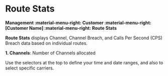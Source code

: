 # Route Stats
**Management :material-menu-right: Customer :material-menu-right: [Customer Name] :material-menu-right: Route Stats**

**Route Stats** displays Channel, Channel Breach, and Calls Per Second (CPS) Breach data based on individual routes. 

**1. Channels**: Number of Channels allocated 

Use the selectors at the top to define your time and date ranges, and also to select specific carriers. 
<!--stackedit_data:
eyJoaXN0b3J5IjpbLTEzNjQ3MDg5NzNdfQ==
-->